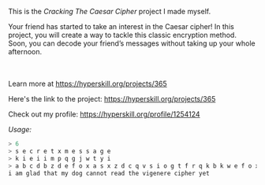 This is the *Cracking The Caesar Cipher* project I made myself.


<p>Your friend has started to take an interest in the Caesar cipher! In this project, you will create a way to tackle this classic encryption method. Soon, you can decode your friend’s messages without taking up your whole afternoon.</p><br/><br/>Learn more at <a href="https://hyperskill.org/projects/365?utm_source=ide&utm_medium=ide&utm_campaign=ide&utm_content=project-card">https://hyperskill.org/projects/365</a>

Here's the link to the project: https://hyperskill.org/projects/365

Check out my profile: https://hyperskill.org/profile/1254124

_Usage:_
```python
> 6
> s e c r e t x m e s s a g e
> k i e i i m p q g j w t y i
> a b c d b z d e f o x a s x z d c q v s i o g t f r q k b k w e f o x a w b x z k x f i t v b v a t j v v q q i v
i am glad that my dog cannot read the vigenere cipher yet
```